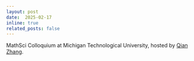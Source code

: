 ```yaml
---
layout: post
date:  2025-02-17
inline: true
related_posts: false
---
```


MathSci Colloquium at Michigan Technological University, hosted by [Qian Zhang](https://www.mtu.edu/math/department/faculty-staff/faculty/zhang/). 

